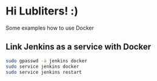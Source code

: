 # Hi Lubliters! :)
Some examples how to use Docker

## Link Jenkins as a service with Docker
```bash
sudo gpasswd -a jenkins docker
sudo service jenkins docker
sudo service jenkins restart
```
